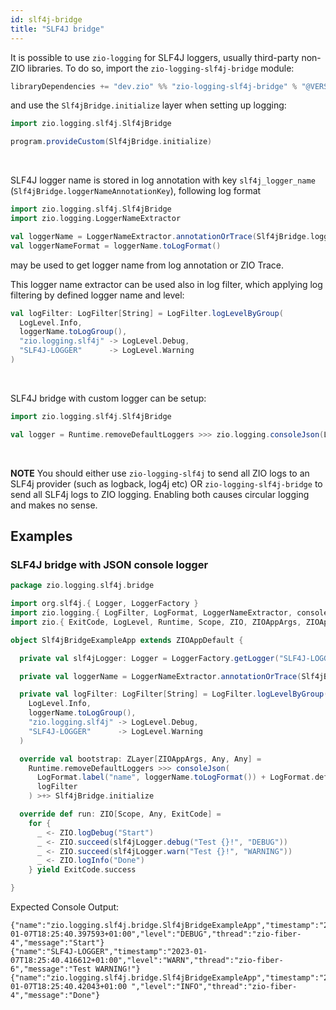 ```yaml
---
id: slf4j-bridge
title: "SLF4J bridge"
---
```


It is possible to use `zio-logging` for SLF4J loggers, usually third-party non-ZIO libraries. To do so, import
the `zio-logging-slf4j-bridge` module:

```scala
libraryDependencies += "dev.zio" %% "zio-logging-slf4j-bridge" % "@VERSION@"
```

and use the `Slf4jBridge.initialize` layer when setting up logging:

```scala
import zio.logging.slf4j.Slf4jBridge

program.provideCustom(Slf4jBridge.initialize)
```

<br/>

SLF4J logger name is stored in log annotation with key `slf4j_logger_name` (`Slf4jBridge.loggerNameAnnotationKey`), following log format

```scala
import zio.logging.slf4j.Slf4jBridge
import zio.logging.LoggerNameExtractor

val loggerName = LoggerNameExtractor.annotationOrTrace(Slf4jBridge.loggerNameAnnotationKey)
val loggerNameFormat = loggerName.toLogFormat()
```
may be used to get logger name from log annotation or ZIO Trace. 

This logger name extractor can be used also in log filter, which applying log filtering by defined logger name and level:

```scala
val logFilter: LogFilter[String] = LogFilter.logLevelByGroup(
  LogLevel.Info,
  loggerName.toLogGroup(),
  "zio.logging.slf4j" -> LogLevel.Debug,
  "SLF4J-LOGGER"      -> LogLevel.Warning
)
```

<br/>

SLF4J bridge with custom logger can be setup:

```scala
import zio.logging.slf4j.Slf4jBridge

val logger = Runtime.removeDefaultLoggers >>> zio.logging.consoleJson(LogFormat.default, LogLevel.Debug) >+> Slf4jBridge.initialize
```

<br/>

**NOTE** You should either use `zio-logging-slf4j` to send all ZIO logs to an SLF4j provider (such as logback, log4j etc) OR `zio-logging-slf4j-bridge` to send all SLF4j logs to
ZIO logging. Enabling both causes circular logging and makes no sense.


## Examples

### SLF4J bridge with JSON console logger

[//]: # (TODO: make snippet type-checked using mdoc)

```scala
package zio.logging.slf4j.bridge

import org.slf4j.{ Logger, LoggerFactory }
import zio.logging.{ LogFilter, LogFormat, LoggerNameExtractor, consoleJson }
import zio.{ ExitCode, LogLevel, Runtime, Scope, ZIO, ZIOAppArgs, ZIOAppDefault, ZLayer }

object Slf4jBridgeExampleApp extends ZIOAppDefault {

  private val slf4jLogger: Logger = LoggerFactory.getLogger("SLF4J-LOGGER")

  private val loggerName = LoggerNameExtractor.annotationOrTrace(Slf4jBridge.loggerNameAnnotationKey)

  private val logFilter: LogFilter[String] = LogFilter.logLevelByGroup(
    LogLevel.Info,
    loggerName.toLogGroup(),
    "zio.logging.slf4j" -> LogLevel.Debug,
    "SLF4J-LOGGER"      -> LogLevel.Warning
  )

  override val bootstrap: ZLayer[ZIOAppArgs, Any, Any] =
    Runtime.removeDefaultLoggers >>> consoleJson(
      LogFormat.label("name", loggerName.toLogFormat()) + LogFormat.default,
      logFilter
    ) >+> Slf4jBridge.initialize

  override def run: ZIO[Scope, Any, ExitCode] =
    for {
      _ <- ZIO.logDebug("Start")
      _ <- ZIO.succeed(slf4jLogger.debug("Test {}!", "DEBUG"))
      _ <- ZIO.succeed(slf4jLogger.warn("Test {}!", "WARNING"))
      _ <- ZIO.logInfo("Done")
    } yield ExitCode.success

}
```

Expected Console Output:
```
{"name":"zio.logging.slf4j.bridge.Slf4jBridgeExampleApp","timestamp":"2023-01-07T18:25:40.397593+01:00","level":"DEBUG","thread":"zio-fiber-4","message":"Start"}
{"name":"SLF4J-LOGGER","timestamp":"2023-01-07T18:25:40.416612+01:00","level":"WARN","thread":"zio-fiber-6","message":"Test WARNING!"}
{"name":"zio.logging.slf4j.bridge.Slf4jBridgeExampleApp","timestamp":"2023-01-07T18:25:40.42043+01:00 ","level":"INFO","thread":"zio-fiber-4","message":"Done"}
```
